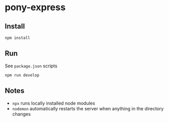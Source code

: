 # pony-express

## Install

`npm install`

## Run

See `package.json` scripts

`npm run develop`

## Notes

- `npx` runs locally installed node modules
- `nodemon` automatically restarts the server when anything in the directory changes
